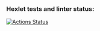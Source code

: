 ### Hexlet tests and linter status:
[![Actions Status](https://github.com/nevograd1613/frontend-bootcamp-project-12/workflows/hexlet-check/badge.svg)](https://github.com/nevograd1613/frontend-bootcamp-project-12/actions)